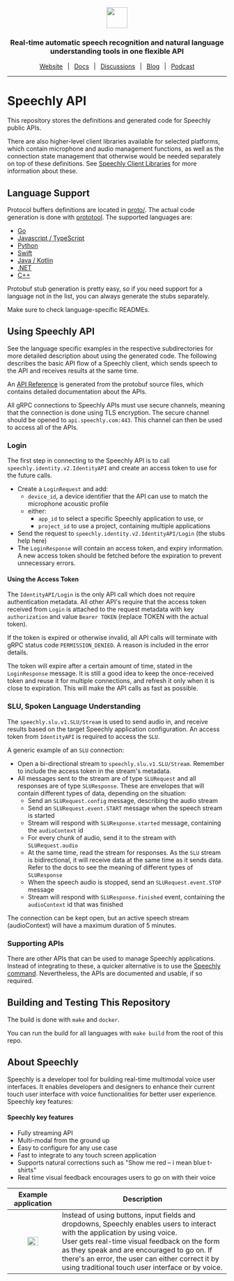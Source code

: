 <div align="center" markdown="1">
<a href="https://www.speechly.com">
   <img src="https://d33wubrfki0l68.cloudfront.net/f15fc952956e1952d6bd23661b7a7ee6b775faaa/c1b30/img/speechly-logo-duo-black.svg" height="48" />
</a>

### Real-time automatic speech recognition and natural language understanding tools in one flexible API

[Website](https://www.speechly.com/)
&ensp;|&ensp;
[Docs](https://docs.speechly.com/)
&ensp;|&ensp;
[Discussions](https://github.com/speechly/speechly/discussions)
&ensp;|&ensp;
[Blog](https://www.speechly.com/blog/)
&ensp;|&ensp;
[Podcast](https://anchor.fm/the-speechly-podcast)

---
</div>

# Speechly API

This repository stores the definitions and generated code for Speechly public APIs.

There are also higher-level client libraries available for selected platforms, which contain microphone and audio management functions, as well as the connection state management that otherwise would be needed separately on top of these definitions. See [Speechly Client Libraries](https://docs.speechly.com/client-libraries/) for more information about these.

## Language Support

Protocol buffers definitions are located in [proto/](proto/README.md). The actual code generation is done with [prototool](https://github.com/uber/prototool). The supported languages are:

- [Go](go/README.md)
- [Javascript / TypeScript](javascript/README.md)
- [Python](python/README.md)
- [Swift](swift/README.md)
- [Java / Kotlin](java/README.md)
- [.NET](dotnet/README.md)
- [C++](cpp/README.md)

Protobuf stub generation is pretty easy, so if you need support for a language not in the list, you can always generate the stubs separately.

Make sure to check language-specific READMEs.

## Using Speechly API

See the language specific examples in the respective subdirectories for more detailed description about using the generated code. The following describes the basic API flow of a Speechly client, which sends speech to the API and receives results at the same time.

An [API Reference](docs/README.md) is generated from the protobuf source files, which contains detailed documentation about the APIs.

All gRPC connections to Speechly APIs must use secure channels, meaning that the connection is done using TLS encryption. The secure channel should be opened to `api.speechly.com:443`. This channel can then be used to access all of the APIs.

### Login

The first step in connecting to the Speechly API is to call `speechly.identity.v2.IdentityAPI` and create an access token to use for the future calls.

- Create a `LoginRequest` and add:
  - `device_id`, a device identifier that the API can use to match the microphone acoustic profile
  - either:
    - `app_id` to select a specific Speechly application to use, or
    - `project_id` to use a project, containing multiple applications
- Send the request to `speechly.identity.v2.IdentityAPI/Login` (the stubs help here)
- The `LoginResponse` will contain an access token, and expiry information. A new access token should be fetched before the expiration to prevent unnecessary errors.

#### Using the Access Token

The `IdentityAPI/Login` is the only API call which does not require authentication metadata. All other API's require that the access token received from `Login` is attached to the request metadata with key `authorization` and value `Bearer TOKEN` (replace TOKEN with the actual token).

If the token is expired or otherwise invalid, all API calls will terminate with gRPC status code `PERMISSION_DENIED`. A reason is included in the error details.

The token will expire after a certain amount of time, stated in the `LoginResponse` message. It is still a good idea to keep the once-received token and reuse it for multiple connections, and refresh it only when it is close to expiration. This will make the API calls as fast as possible.

### SLU, Spoken Language Understanding

The `speechly.slu.v1.SLU/Stream` is used to send audio in, and receive results based on the target Speechly application configuration. An access token from `IdentityAPI` is required to access the `SLU`.

A generic example of an `SLU` connection:

- Open a bi-directional stream to `speechly.slu.v1.SLU/Stream`. Remember to include the access token in the stream's metadata.
- All messages sent to the stream are of type `SLURequest` and all responses are of type `SLUResponse`. These are envelopes that will contain different types of data, depending on the situation:
  - Send an `SLURequest.config` message, describing the audio stream
  - Send an `SLURequest.event.START` message when the speech stream is started
  - Stream will respond with `SLUResponse.started` message, containing the `audioContext` id
  - For every chunk of audio, send it to the stream with `SLURequest.audio`
  - At the same time, read the stream for responses. As the `SLU` stream is bidirectional, it will receive data at the same time as it sends data. Refer to the docs to see the meaning of different types of `SLUResponse`
  - When the speech audio is stopped, send an `SLURequest.event.STOP` message
  - Stream will respond with `SLUResponse.finished` event, containing the `audioContext` id that was finished

The connection can be kept open, but an active speech stream (audioContext) will have a maximum duration of 5 minutes.

### Supporting APIs

There are other APIs that can be used to manage Speechly applications. Instead of integrating to these, a quicker alternative is to use the [Speechly command](https://github.com/speechly/cli). Nevertheless, the APIs are documented and usable, if so required.

## Building and Testing This Repository

The build is done with `make` and `docker`.

You can run the build for all languages with `make build` from the root of this repo.

## About Speechly

Speechly is a developer tool for building real-time multimodal voice user interfaces. It enables developers and designers to enhance their current touch user interface with voice functionalities for better user experience. Speechly key features:

#### Speechly key features

- Fully streaming API
- Multi-modal from the ground up
- Easy to configure for any use case
- Fast to integrate to any touch screen application
- Supports natural corrections such as "Show me red – i mean blue t-shirts"
- Real time visual feedback encourages users to go on with their voice

|                  Example application                  | Description                                                                                                                                                                                                                                                                                                                               |
| :---------------------------------------------------: | ----------------------------------------------------------------------------------------------------------------------------------------------------------------------------------------------------------------------------------------------------------------------------------------------------------------------------------------- |
| <img src="https://i.imgur.com/v9o1JHf.gif" width=50%> | Instead of using buttons, input fields and dropdowns, Speechly enables users to interact with the application by using voice. <br />User gets real-time visual feedback on the form as they speak and are encouraged to go on. If there's an error, the user can either correct it by using traditional touch user interface or by voice. |
